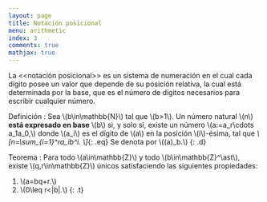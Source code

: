 ```yaml
---
layout: page
title: Notación posicional
menu: arithmetic
index: 3
comments: true
mathjax: true
---
```


La <<notación posicional>> es un sistema de numeración en el cual cada dígito posee un valor que depende de su posición relativa, la cual está determinada por la base, que es el número de dígitos necesarios para escribir cualquier número.

Definición
: Sea \\(b\\in\\mathbb{N}\\) tal que \\(b>1\\). Un número natural \\(n\\) **está expresado en base** \\(b\\) si, y solo si, existe un número \\(a:=a\_r\\cdots a\_1a\_0,\\) donde \\(a\_i\\) es el dígito de \\(a\\) en la posición \\(i\\)-ésima, tal que
*\\[n=\\sum\_{i=1}^ra\_ib^i. \\]*{: .eq}
Se denota por \\((a)\_b.\\)
{: .d}

Teorema
: Para todo \\(a\\in\\mathbb{Z}\\) y todo \\(b\\in\\mathbb{Z}^\\ast\\), existe \\(q,r\\in\\mathbb{Z}\\) únicos satisfaciendo las siguientes propiedades:
1. \\(a=bq+r.\\)
2. \\(0\\leq r<\|b\|.\\)
{: .t}

<!--Demostración
: Esta demostración la dividiremos en dos partes. Por un lado, la existencia de los enteros \\(q\\) y \\(r,\\) y por otro, la unicidad.
- **Existencia.** Observemos que se puede reducir la demostración de la existencia al caso \\(a\\geq 0\\) y \\(b > 0,\\) teniendo en cuenta lo siguiente:
> - Si \\(b<0,\\) entonces al considerar \\(b'=-b\\) y \\(q'=-q\\), la ecuación \\(a=bq+r\\) se puede escribir como \\(a=b'q'+r\\) y la desigualdad \\(0\\leq r < \|b\|\\) como \\(0\\leq r < \|b'\|.\\) Esto reduce la existencia del caso \\(b<0\\) al caso \\(b>0.\\)
> - Si \\(a < 0\\) and \\(b > 0,\\) entonces al considerar \\(a' = -a,\\) \\(q' = -q-1,\\) and \\(r' = b-r,\\), la ecuación a = bq + r may be rewritten as a' = bq' + r′, and the inequality 0 ≤ r < \|b\| may be rewritten as 0 ≤ r' < \|b\|. Esto reduce la prueba de la existencia al caso a ≥ 0 and b > 0 — which will be considered in the remainder of the proof.
> {: }
>Let q1 = 0 and r1 = a, then these are non-negative numbers such that a = bq1 + r1. If r1 < b then the division is complete, so suppose r1 ≥ b. Then defining q2 = q1 + 1 and r2 = r1 – b, one has a = bq2 + r2 with 0 ≤ r2 < r1. As there are only r1 non-negative integers less than r1, one only needs to repeat this process at most r1 times to reach the final quotient and the remainder. That is, there exist a natural number k ≤ r1 such that a = bqk + rk and 0 ≤ rk < |b|.
>This proves the existence and also gives a simple division algorithm for computing the quotient and the remainder. However, this algorithm is not efficient, since its number of steps is of the order of a/b.
- **Unicidad.** The pair of integers r and q such that a = bq + r is unique, in the sense that there can't be other pair of integers that satisfies the same condition in the Euclidean division theorem. In other words, if we have another division of a by b, say a = bq' + r' with 0 ≤ r' < |b|, then we must have that \\(q'=q\\) and \\(r'=r.\\)
>To prove this statement, we first start with the assumptions that
0 ≤ r < |b|
0 ≤ r' < |b|
a = bq + r
a = bq' + r'
>Subtracting the two equations yields
b(q – q′) = r′ – r.
>So b is a divisor of r′ – r. As
|r′ – r| < |b|
>by the above inequalities, one gets
r′ – r = 0,
>and
b(q – q′) = 0.
>Since b ≠ 0, we get that r = r′ and q = q′, which proves the uniqueness part of the Euclidean division theorem.
{: .p}

Teorema
: Todo número natural se puede expresar en cualquier base \\(b\\) de manera única, es decir, para todo \\(n\\in\\mathbb{N}\\), existe \\(r\\in\\mathbb{N}\\) y \\(a\_1,\\ldots,a\_n\\in\\mathbb{N}\\) satisfaciendo \\(0\\leq a\_i< b\\) para todo \\(i\\in\\{0,1,\\ldots,n\\}\\) y
*\\[n=\\sum\_{i=1}^ra\_ib^i. \\]*{: .eq}
{: .t}-->